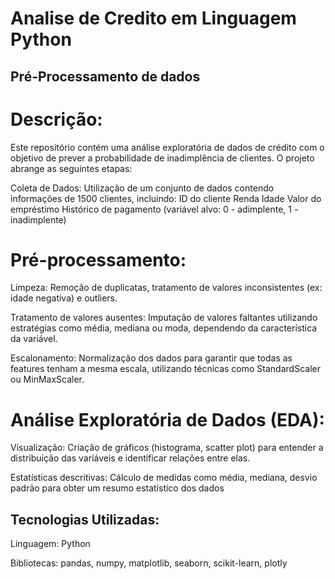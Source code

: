 # Analise de Credito em Linguagem Python

## Pré-Processamento de dados

# Descrição:

Este repositório contém uma análise exploratória de dados de crédito com o objetivo de prever a probabilidade de inadimplência de clientes. O projeto abrange as seguintes etapas:

Coleta de Dados: Utilização de um conjunto de dados contendo informações de 1500 clientes, incluindo:
ID do cliente
Renda
Idade
Valor do empréstimo
Histórico de pagamento (variável alvo: 0 - adimplente, 1 - inadimplente)

# Pré-processamento:

Limpeza: Remoção de duplicatas, tratamento de valores inconsistentes (ex: idade negativa) e outliers.

Tratamento de valores ausentes: Imputação de valores faltantes utilizando estratégias como média, mediana ou moda, dependendo da característica da variável.

Escalonamento: Normalização dos dados para garantir que todas as features tenham a mesma escala, utilizando técnicas como StandardScaler ou MinMaxScaler.

# Análise Exploratória de Dados (EDA):

Visualização: Criação de gráficos (histograma, scatter plot) para entender a distribuição das variáveis e identificar relações entre elas.

Estatísticas descritivas: Cálculo de medidas como média, mediana, desvio padrão para obter um resumo estatístico dos dados


## Tecnologias Utilizadas:

Linguagem: Python

Bibliotecas: pandas, numpy, matplotlib, seaborn, scikit-learn, plotly


